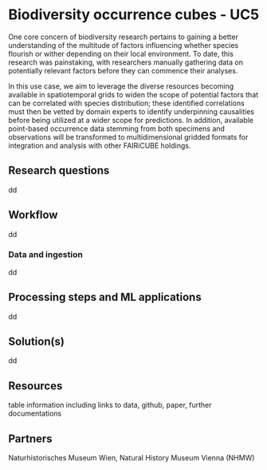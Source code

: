 # Biodiversity occurrence cubes - UC5

One core concern of biodiversity research pertains to gaining a better understanding of the multitude of factors influencing whether species flourish or wither depending on their local environment. To date, this research was painstaking, with researchers manually gathering data on potentially relevant factors before they can commence their analyses.

In this use case, we aim to leverage the diverse resources becoming available in spatiotemporal grids to widen the scope of potential factors that can be correlated with species distribution; these identified correlations must then be vetted by domain experts to identify underpinning causalities before being utilized at a wider scope for predictions. In addition, available point-based occurrence data stemming from both specimens and observations will be transformed to multidimensional gridded formats for integration and analysis with other FAIRiCUBE holdings.

## Research questions
dd

## Workflow 
dd

### Data and ingestion

dd

## Processing steps and ML applications

dd

## Solution(s) 

dd

## Resources 

table information including links to data, github, paper, further documentations

## Partners

Naturhistorisches Museum Wien, Natural History Museum Vienna (NHMW)
